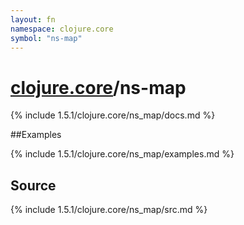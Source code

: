 ```yaml
---
layout: fn
namespace: clojure.core
symbol: "ns-map"
---
```


# [clojure.core](../)/ns-map

{% include 1.5.1/clojure.core/ns_map/docs.md %}

##Examples

{% include 1.5.1/clojure.core/ns_map/examples.md %}
## Source
{% include 1.5.1/clojure.core/ns_map/src.md %}

